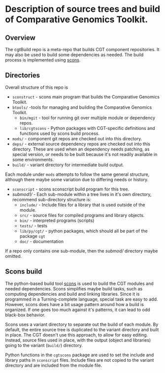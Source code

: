 # Description of source trees and build of Comparative Genomics Toolkit.

## Overview

The cgtBuild repo is a meta-repo that builds CGT component repositories.  It
may also be used to build some dependencies as needed.  The build process is
implemented using [scons](http://scons.org/).


## Directories

Overall structure of this repo is
  * `sconstruct` - scons main program that builds the Comparative Genomics Toolkit.
  * `btools/` -tools for managing and building the Comparative Genomics Toolkit.
    * `bin/mgit` - tool for running git over multiple module or dependency repos.
    * `lib/cgtscons` - Python packages with CGT-specific definitions and
      functions used by scons build process.
  * `mods/` - component git repos are checked out into this directory.
  * `deps/` - external source dependency repos are checked out into this
      directory.  These are used when an dependency needs patching, as special
      version, or needs to be built because it's not readily available in some
      environments.
  * `build/` - variant directory for intermediate build output.
    
Each module under `mods` attempts to follow the same general structure,
although there maybe some variation due to differing needs or history.
  * `sconscript` - scons sconscript build program for this tree.
  * *submod1/* - Each sub-module within a tree lives in it's own directory, recommend sub-directory
    structure is:
    * `include/` - Include files for a library that is used outside of the module.
    * `src/` - source files for compiled programs and library objects.
    * `bin/` - interpreted programs (scripts)
	* `tests/` - tests
    * `lib/py/cgt/` - python packages, which should all be part of the package `cgt`
    * `doc/` - documentation

If a repo only contains one sub-module, then the *submod/* directory maybe omitted.


## Scons build

The python-based build tool [scons](http://scons.org/) is used to build the
CGT modules and needed dependencies.  Scons simplifies maybe build tasks, such
as computing dependencies and build and linking libraries.  Since it is programmed in 
a Turning-complete language, special task are easy to add.  However, scons does
have a bit usage pattern around how a build is organized.  If one goes too much
against it's patterns, it can lead to odd black-box behavior.

Scons uses a variant directory to separate out the build of each module.  By
default, the entire source tree is duplicated to the variant directory and
built in place.  The CGT doesn't use this approach, to allow for easy editing.
Instead, source files used in place, with the output (object and libraries)
going to the variant (`build/`) directory.

Python functions in the `cgtscons` package are used to set the
include and library paths in `sconscript` files.  Include files are 
not copied to the variant directory and are included from the module file.






